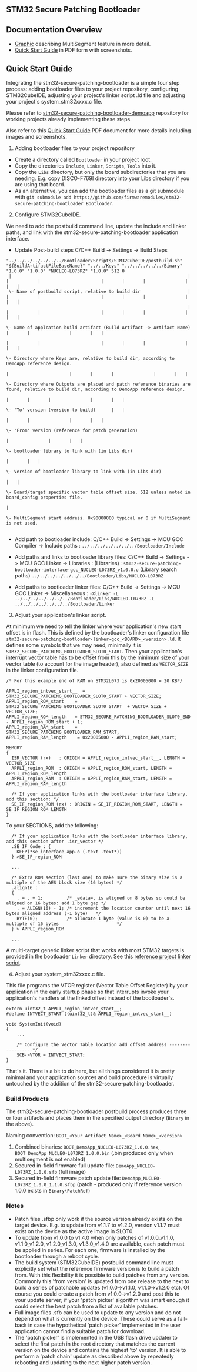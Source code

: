 ## STM32 Secure Patching Bootloader

## Documentation Overview

* [Graphic](stm32-secure-patching-bootloader-MultiSegment_rev1_Dec2021.pdf) describing MultiSegment feature in more detail.
* [Quick Start Guide](stm32-secure-patching-bootloader-QSG_rev1_Dec2021.pdf) in PDF form with screenshots.

## Quick Start Guide

Integrating the stm32-secure-patching-bootloader is a simple four step process: adding bootloader files to your project repository, configuring STM32CubeIDE, adjusting your project's linker script .ld file and adjusting your project's system_stm32xxxx.c file.

Please refer to [stm32-secure-patching-bootloader-demoapp](https://github.com/firmwaremodules/stm32-secure-patching-bootloader-demoapp) repository for working projects already implementing these steps.

Also refer to this [Quick Start Guide](stm32-secure-patching-bootloader-QSG_rev1_Dec2021.pdf) PDF document for more details including images and screenshots.

1. Adding bootloader files to your project repository

  * Create a directory called `Bootloader` in your project root.
  * Copy the directories `Include`, `Linker`, `Scripts`, `Tools` into it.
  * Copy the `Libs` directory, but only the board subdirectories that you are needing.  E.g. copy DISCO-F769I directory into your Libs directory if you are using that board.
  * As an alternative, you can add the bootloader files as a git submodule with `git submodule add https://github.com/firmwaremodules/stm32-secure-patching-bootloader Bootloader`.

2. Configure STM32CubeIDE.

We need to add the postbuild command line, update the include and linker paths, and link with the stm32-secure-patching-bootloader application interface.

  * Update Post-build steps C/C++ Build -> Settings -> Build Steps  
  
```
"../../../../../../../Bootloader/Scripts/STM32CubeIDE/postbuild.sh" "${BuildArtifactFileBaseName}" "../../Keys" "../../../../../Binary" "1.0.0" "1.0.0" "NUCLEO-L073RZ" "1.0.0" 512 0
 |                                                                   |                              |           |                       |       |       |               |       |   |
 \- Name of postbuild script, relative to build dir                  |                              |           |                       |       |       |               |       |   |
                                                                     |                              |           |                       |       |       |               |       |   |
                                                                     \- Name of applcation build artifact (Build Artifact -> Artifact Name)     |       |               |       |   |
                                                                                                    |           |                       |       |       |               |       |   |
                                                                                                    \- Directory where Keys are, relative to build dir, according to DemoApp reference design.
                                                                                                                |                       |       |       |               |       |   |
                                                                                                                \- Directory where Outputs are placed and patch reference binaries are found, relative to build dir, according to DemoApp reference design. 
                                                                                                                                        |       |       |               |       |   |
                                                                                                                                        \- 'To' version (version to build)      |   |
                                                                                                                                                |       |               |       |   |
                                                                                                                                                \- 'From' version (reference for patch generation)
                                                                                                                                                        |               |       |   |
                                                                                                                                                        \- bootloader library to link with (in Libs dir)
                                                                                                                                                                        |       |   |
                                                                                                                                                                        \- Version of bootloader library to link with (in Libs dir)
                                                                                                                                                                                |   |
                                                                                                                                                                                \- Board/target specific vector table offset size. 512 unless noted in board_config properties file.
                                                                                                                                                                                    |
                                                                                                                                                                                    \- MultiSegment start address. 0x90000000 typical or 0 if MultiSegment is not used.
                                                                                                                                                                                    
```

  * Add path to bootloader include: C/C++ Build -> Settings -> MCU GCC Compiler -> Include paths : `../../../../../../../Bootloader/Include`

  * Add paths and links to bootloader library files: C/C++ Build -> Settings -> MCU GCC Linker -> Libraries : (Libraries) `:stm32-secure-patching-bootloader-interface-gcc_NUCLEO-L073RZ_v1.0.0.o` (Library search paths) `../../../../../../../Bootloader/Libs/NUCLEO-L073RZ`

  * Add paths to bootloader linker files: C/C++ Build -> Settings -> MCU GCC Linker -> Miscellaneous : `-Xlinker -L ../../../../../../../Bootloader/Libs/NUCLEO-L073RZ -L ../../../../../../../Bootloader/Linker`

3. Adjust your application's linker script.

At minimum we need to tell the linker where your application's new start offset is in flash.  This is defined by the bootloader's linker configuration file `stm32-secure-patching-bootloader-linker-gcc_<BOARD>_<version>.ld`. 
It defines some symbols that we may need, minimally it is `STM32_SECURE_PATCHING_BOOTLOADER_SLOT0_START`.  Then your application's interrupt vector table has to be offset from this by the minimum size of your vector table (to account for the image header), also defined as `VECTOR_SIZE` in the linker configuration file.

```
/* For this example end of RAM on STM32L073 is 0x20005000 = 20 KB*/

APPLI_region_intvec_start__  = STM32_SECURE_PATCHING_BOOTLOADER_SLOT0_START + VECTOR_SIZE;
APPLI_region_ROM_start    = STM32_SECURE_PATCHING_BOOTLOADER_SLOT0_START  + VECTOR_SIZE + VECTOR_SIZE;
APPLI_region_ROM_length   = STM32_SECURE_PATCHING_BOOTLOADER_SLOT0_END - APPLI_region_ROM_start + 1;
APPLI_region_RAM_start    = STM32_SECURE_PATCHING_BOOTLOADER_RAM_START;
APPLI_region_RAM_length    = 0x20005000 - APPLI_region_RAM_start;

MEMORY
{
  ISR_VECTOR (rx)   : ORIGIN = APPLI_region_intvec_start__, LENGTH = VECTOR_SIZE
  APPLI_region_ROM  : ORIGIN = APPLI_region_ROM_start, LENGTH = APPLI_region_ROM_length
  APPLI_region_RAM  : ORIGIN = APPLI_region_RAM_start, LENGTH = APPLI_region_RAM_length

  /* If your application links with the bootloader interface library, add this section: */
  SE_IF_region_ROM (rx) : ORIGIN = SE_IF_REGION_ROM_START, LENGTH = SE_IF_REGION_ROM_LENGTH
}
```

To your SECTIONS, add the following:

```
  /* If your application links with the bootloader interface library, add this section after .isr_vector */
  .SE_IF_Code : {
    KEEP(*se_interface_app.o (.text .text*))
  } >SE_IF_region_ROM

  ...

  /* Extra ROM section (last one) to make sure the binary size is a multiple of the AES block size (16 bytes) */
  .align16 :
  {
    . = . + 1;         /* _edata=. is aligned on 8 bytes so could be aligned on 16 bytes: add 1 byte gap */
    . = ALIGN(16) - 1; /* increment the location counter until next 16 bytes aligned address (-1 byte)   */
    BYTE(0);           /* allocate 1 byte (value is 0) to be a multiple of 16 bytes                      */
  } > APPLI_region_ROM

  ...

```

A multi-target generic linker script that works with most STM32 targets is provided in the bootloader `Linker` directory.  See this [reference project linker script](https://github.com/firmwaremodules/stm32-secure-patching-bootloader-demoapp/master/App/Project/DemoApp/NUCLEO-L073RZ/STM32CubeIDE/DemoApp_NUCLEO-L073RZ/STM32L073RZTx.ld).

4. Adjust your system_stm32xxxx.c file.

This file programs the VTOR register (Vector Table Offset Register) by your application in the early startup phase so that interrupts invoke your application's handlers at the linked offset instead of the bootloader's.

```
extern uint32_t APPLI_region_intvec_start__;
#define INTVECT_START ((uint32_t)& APPLI_region_intvec_start__)

void SystemInit(void)
{
    ...

    /* Configure the Vector Table location add offset address ------------------*/
    SCB->VTOR = INTVECT_START;
}

```

That's it.  There is a bit to do here, but all things considered it is pretty minimal and your application sources and build procedure is virtually untouched by the addition of the stm32-secure-patching-bootloader.

### Build Products

The stm32-secure-patching-bootloader postbuild process produces three or four artifacts and places them in the specified output directory (`Binary` in the above).

Naming convention: `BOOT_<Your Artifact Name>_<Board Name>_<version>`

  1. Combined binaries: `BOOT_DemoApp_NUCLEO-L073RZ_1.0.0.hex`, `BOOT_DemoApp_NUCLEO-L073RZ_1.0.0.bin` (.bin produced only when multisegment is not enabled)
  2. Secured in-field firmware full update file: `DemoApp_NUCLEO-L073RZ_1.0.0.sfb` (full image) 
  3. Secured in-field firmware patch update file: `DemoApp_NUCLEO-L073RZ_1.0.0_1.1.0.sfbp` (patch - produced only if reference version 1.0.0 exists in `Binary\PatchRef`)


### Notes

* Patch files .sfbp only work if the source version already exists on the target device.  E.g. to update from v1.1.7 to v1.2.0, version v1.1.7 must exist on the device as the active image in SLOT0.
* To update from v1.0.0 to v1.4.0 when only patches of v1.0.0_v1.1.0, v1.1.0_v1.2.0, v1.2.0_v1.3.0, v1.3.0_v1.4.0 are available, each patch must be applied in series.  For each one, firmware is installed by the bootloader through a reboot cycle.
* The build system (STM32CubeIDE) postbuild command line must explicitly set what the reference firmware version is to build a patch from.  With this flexibility it is possible to build patches from any version.  Commonly this 'from version' is updated from one release to the next to build a series of patchable updates (v1.0.0->v1.1.0, v1.1.0->v1.2.0 etc).  Of course you could create a patch from v1.0.0->v1.2.0 and post this to your update server; if your 'patch picker' algorithm was smart enough it could select the best patch from a list of available patches.
* Full image files .sfb can be used to update to any version and do not depend on what is currently on the device.  These could serve as a fall-back in case the hypothetical 'patch picker' implemented in the user application cannot find a suitable patch for download.
* The 'patch picker' is implemented in the USB flash drive updater to select the first patch in the root directory that matches the current version on the device and contains the highest 'to' version.  It is able to perform a 'patch chain' update as described above by repeatedly rebooting and updating to the next higher patch version.

